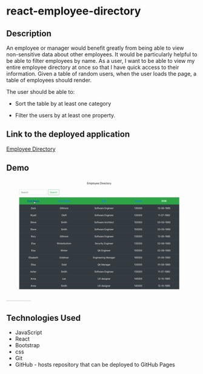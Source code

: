 # react-employee-directory

## Description

An employee or manager would benefit greatly from being able to view non-sensitive data about other employees. It would be particularly helpful to be able to filter employees by name. As a user, I want to be able to view my entire employee directory at once so that I have quick access to their information.
Given a table of random users, when the user loads the page, a table of employees should render. 

The user should be able to:


  * Sort the table by at least one category

  * Filter the users by at least one property.

## Link to the deployed application
[Employee Directory](https://liza-p.github.io/react-employee-directory/.)




## Demo
![](./img/employee.gif)
## Technologies Used
- JavaScript 
- React
- Bootstrap
- css
- Git 
- GitHub - hosts repository that can be deployed to GitHub Pages
